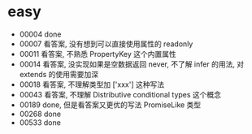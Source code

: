 # easy

- 00004 done
- 00007 看答案, 没有想到可以直接使用属性的 readonly
- 00011 看答案, 不熟悉 PropertyKey 这个内置属性
- 00014 看答案, 没实现如果是空数据返回 never, 不了解 infer 的用法, 对 extends 的使用需要加深
- 00018 看答案, 不理解类型加 ['xxx'] 这种写法
- 00043 看答案, 不理解 Distributive conditional types 这个概念
- 00189 done, 但是看答案又更优的写法 PromiseLike 类型
- 00268 done
- 00533 done